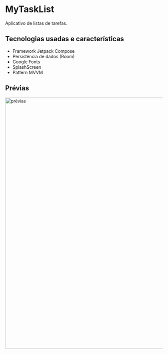 # MyTaskList
Aplicativo de listas de tarefas.


## Tecnologias usadas e características
- Framework Jetpack Compose
- Persistência de dados (Room)
- Google Fonts
- SplashScreen
- Pattern MVVM

## Prévias
<img src="https://raw.githubusercontent.com/hugonscm/MyTaskList/master/Pr%C3%A9vias.png" alt="prévias" min-width="800px" max-width="800px" width="800px" >
